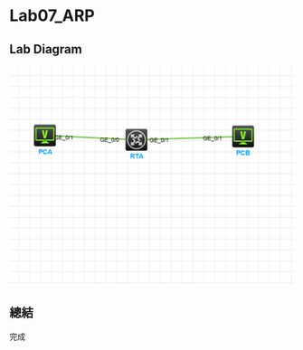 # Lab07_ARP 

## Lab Diagram

![](https://github.com/eddylin2015/H3C-CM446-10-2025-C/blob/main/img/hcl_fe8510543865.png?raw=true)

## 總結
完成


